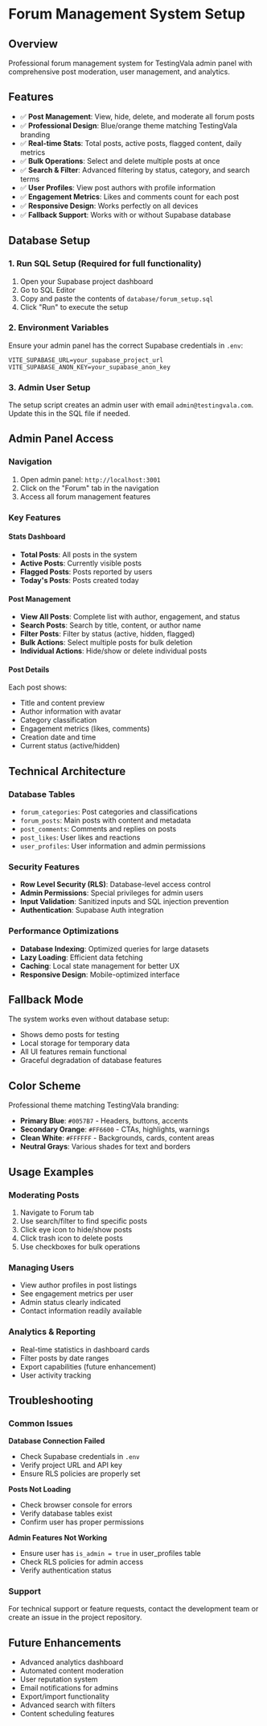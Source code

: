 # Forum Management System Setup

## Overview
Professional forum management system for TestingVala admin panel with comprehensive post moderation, user management, and analytics.

## Features
- ✅ **Post Management**: View, hide, delete, and moderate all forum posts
- ✅ **Professional Design**: Blue/orange theme matching TestingVala branding
- ✅ **Real-time Stats**: Total posts, active posts, flagged content, daily metrics
- ✅ **Bulk Operations**: Select and delete multiple posts at once
- ✅ **Search & Filter**: Advanced filtering by status, category, and search terms
- ✅ **User Profiles**: View post authors with profile information
- ✅ **Engagement Metrics**: Likes and comments count for each post
- ✅ **Responsive Design**: Works perfectly on all devices
- ✅ **Fallback Support**: Works with or without Supabase database

## Database Setup

### 1. Run SQL Setup (Required for full functionality)
1. Open your Supabase project dashboard
2. Go to SQL Editor
3. Copy and paste the contents of `database/forum_setup.sql`
4. Click "Run" to execute the setup

### 2. Environment Variables
Ensure your admin panel has the correct Supabase credentials in `.env`:

```env
VITE_SUPABASE_URL=your_supabase_project_url
VITE_SUPABASE_ANON_KEY=your_supabase_anon_key
```

### 3. Admin User Setup
The setup script creates an admin user with email `admin@testingvala.com`. Update this in the SQL file if needed.

## Admin Panel Access

### Navigation
1. Open admin panel: `http://localhost:3001`
2. Click on the "Forum" tab in the navigation
3. Access all forum management features

### Key Features

#### Stats Dashboard
- **Total Posts**: All posts in the system
- **Active Posts**: Currently visible posts
- **Flagged Posts**: Posts reported by users
- **Today's Posts**: Posts created today

#### Post Management
- **View All Posts**: Complete list with author, engagement, and status
- **Search Posts**: Search by title, content, or author name
- **Filter Posts**: Filter by status (active, hidden, flagged)
- **Bulk Actions**: Select multiple posts for bulk deletion
- **Individual Actions**: Hide/show or delete individual posts

#### Post Details
Each post shows:
- Title and content preview
- Author information with avatar
- Category classification
- Engagement metrics (likes, comments)
- Creation date and time
- Current status (active/hidden)

## Technical Architecture

### Database Tables
- `forum_categories`: Post categories and classifications
- `forum_posts`: Main posts with content and metadata
- `post_comments`: Comments and replies on posts
- `post_likes`: User likes and reactions
- `user_profiles`: User information and admin permissions

### Security Features
- **Row Level Security (RLS)**: Database-level access control
- **Admin Permissions**: Special privileges for admin users
- **Input Validation**: Sanitized inputs and SQL injection prevention
- **Authentication**: Supabase Auth integration

### Performance Optimizations
- **Database Indexing**: Optimized queries for large datasets
- **Lazy Loading**: Efficient data fetching
- **Caching**: Local state management for better UX
- **Responsive Design**: Mobile-optimized interface

## Fallback Mode

The system works even without database setup:
- Shows demo posts for testing
- Local storage for temporary data
- All UI features remain functional
- Graceful degradation of database features

## Color Scheme

Professional theme matching TestingVala branding:
- **Primary Blue**: `#0057B7` - Headers, buttons, accents
- **Secondary Orange**: `#FF6600` - CTAs, highlights, warnings
- **Clean White**: `#FFFFFF` - Backgrounds, cards, content areas
- **Neutral Grays**: Various shades for text and borders

## Usage Examples

### Moderating Posts
1. Navigate to Forum tab
2. Use search/filter to find specific posts
3. Click eye icon to hide/show posts
4. Click trash icon to delete posts
5. Use checkboxes for bulk operations

### Managing Users
- View author profiles in post listings
- See engagement metrics per user
- Admin status clearly indicated
- Contact information readily available

### Analytics & Reporting
- Real-time statistics in dashboard cards
- Filter posts by date ranges
- Export capabilities (future enhancement)
- User activity tracking

## Troubleshooting

### Common Issues

**Database Connection Failed**
- Check Supabase credentials in `.env`
- Verify project URL and API key
- Ensure RLS policies are properly set

**Posts Not Loading**
- Check browser console for errors
- Verify database tables exist
- Confirm user has proper permissions

**Admin Features Not Working**
- Ensure user has `is_admin = true` in user_profiles table
- Check RLS policies for admin access
- Verify authentication status

### Support
For technical support or feature requests, contact the development team or create an issue in the project repository.

## Future Enhancements
- Advanced analytics dashboard
- Automated content moderation
- User reputation system
- Email notifications for admins
- Export/import functionality
- Advanced search with filters
- Content scheduling features